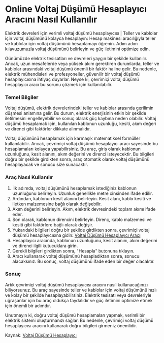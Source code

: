 Online Voltaj Düşümü Hesaplayıcı Aracını Nasıl Kullanılır
=========================================================

Elektrik devreleri için verimli voltaj düşümü hesaplayıcısı | Teller ve kablolar için voltaj düşümünü kolayca hesaplayın: Hesap makinesi aracılığıyla teller ve kablolar için voltaj düşümünü hesaplamayı öğrenin. Adım adım kılavuzumuzla voltaj düşümünü belirleyin ve güç iletimini optimize edin.

Günümüzde elektrik tesisatları ve devreleri yaygın bir şekilde kullanılır. Ancak, uzun mesafelerde veya yüksek akım gerektiren durumlarda, teller ve kablolar arasındaki voltaj düşümü önemli bir faktör haline gelir. Bu nedenle, elektrik mühendisleri ve profesyoneller, güvenilir bir voltaj düşümü hesaplayıcısına ihtiyaç duyarlar. Neyse ki, çevrimiçi voltaj düşümü hesaplayıcı aracı bu sorunu çözmek için kullanılabilir.

### Temel Bilgiler

Voltaj düşümü, elektrik devrelerindeki teller ve kablolar arasında gerilimin düşmesi anlamına gelir. Bu durum, elektrik enerjisinin etkin bir şekilde iletilmesini engelleyebilir ve sonuç olarak güç kaybına neden olabilir. Voltaj düşümü hesaplamak için, kullanılan kablonun uzunluğu, kesiti, akım değeri ve direnci gibi faktörler dikkate alınmalıdır.

Voltaj düşümünü hesaplamak için karmaşık matematiksel formüller kullanılabilir. Ancak, çevrimiçi voltaj düşümü hesaplayıcı aracı sayesinde bu hesaplamaları kolayca yapabilirsiniz. Bu araç, giriş olarak kablonun uzunluğunu, kesit alanını, akım değerini ve direnci isteyecektir. Bu bilgileri doğru bir şekilde girdikten sonra, araç otomatik olarak voltaj düşümünü hesaplayacak ve sonucu size sunacaktır.

### Araç Nasıl Kullanılır

1. İlk adımda, voltaj düşümünü hesaplamak istediğiniz kablonun uzunluğunu belirleyin. Uzunluk genellikle metre cinsinden ifade edilir.
2. Ardından, kablonun kesit alanını belirleyin. Kesit alanı, kablo kesiti ve iletken malzemesine bağlı olarak değişebilir.
3. Akım değerini belirleyin. Akım, elektrik devresindeki toplam akımı ifade eder.
4. Son olarak, kablonun direncini belirleyin. Direnç, kablo malzemesi ve kesiti gibi faktörlere bağlı olarak değişir.
5. Yukarıdaki bilgileri doğru bir şekilde girdikten sonra, çevrimiçi voltaj düşümü hesaplayıcısına gidin: [Voltaj Düşümü Hesaplayıcı Aracı](https://www.onlinecalculatorsfree.com/tr/tools/voltage-drop-calculator.html)
6. Hesaplayıcı aracında, kablonun uzunluğunu, kesit alanını, akım değerini ve direnci ilgili kutucuklara girin.
7. Gerekli bilgileri girdikten sonra, "Hesapla" butonuna tıklayın.
8. Aracı kullanarak voltaj düşümünü hesapladıktan sonra, sonucu alacaksınız. Bu sonuç, voltaj düşümünü ifade eden bir değer olacaktır.

### Sonuç

Artık çevrimiçi voltaj düşümü hesaplayıcısı aracını nasıl kullanacağınızı biliyorsunuz. Bu araç sayesinde teller ve kablolar için voltaj düşümünü hızlı ve kolay bir şekilde hesaplayabilirsiniz. Elektrik tesisatı veya devreleriyle uğraşanlar için bu araç oldukça faydalıdır ve güç iletimini optimize etmek için önemli bir adımdır.

Unutmayın ki, doğru voltaj düşümü hesaplamaları yapmak, verimli bir elektrik sistemi oluşturmanızı sağlar. Bu nedenle, çevrimiçi voltaj düşümü hesaplayıcısı aracını kullanarak doğru bilgileri girmeniz önemlidir.

Kaynak: [Voltaj Düşümü Hesaplayıcı](https://www.onlinecalculatorsfree.com/tr/tools/voltage-drop-calculator.html)